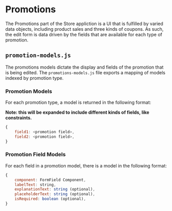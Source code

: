 Promotions
==========

The Promotions part of the Store appliction is a UI that is fulfilled by varied
data objects, including product sales and three kinds of coupons. As such, the
edit form is data driven by the fields that are available for each type of
promotion.

## `promotion-models.js`

The promotions models dictate the display and fields of the promotion that is
being edited. The `promotions-models.js` file exports a mapping of models indexed
by promotion type.

###	Promotion Models

For each promotion type, a model is returned in the following format:

**Note: this will be expanded to include different kinds of fields, like constraints.**

```js
{
	field1: <promotion field>,
	field2: <promotion field>,
}
```

### Promotion Field Models

For each field in a promotion model, there is a model in the following format:

```js
{
	component: FormField Component,
	labelText: string,
	explanationText: string (optional),
	placeholderText: string (optional),
	isRequired: boolean (optional),
}
```

